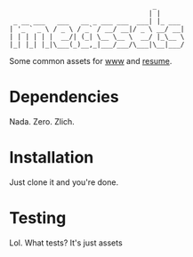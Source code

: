 ```
                                    _       
                                   | |      
 _ __ ___   ___   __ _ ___ ___  ___| |_ ___ 
| '_ ` _ \ / _ \ / _` / __/ __|/ _ \ __/ __|
| | | | | |  __/| (_| \__ \__ \  __/ |_\__ \
|_| |_| |_|\___(_)__,_|___/___/\___|\__|___/
```

Some common assets for [www](../www) and [resume](../resume).

# Dependencies

Nada. Zero. Zlich.

# Installation

Just clone it and you're done.

# Testing

Lol. What tests? It's just assets
